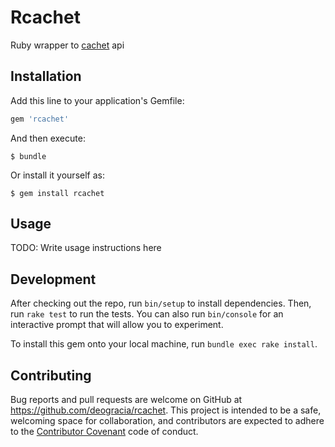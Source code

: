 # Rcachet

Ruby wrapper to [cachet](https://cachethq.io/) api

## Installation

Add this line to your application's Gemfile:

```ruby
gem 'rcachet'
```

And then execute:

    $ bundle

Or install it yourself as:

    $ gem install rcachet

## Usage

TODO: Write usage instructions here

## Development

After checking out the repo, run `bin/setup` to install dependencies. Then, run `rake test` to run the tests. You can also run `bin/console` for an interactive prompt that will allow you to experiment.

To install this gem onto your local machine, run `bundle exec rake install`.

## Contributing

Bug reports and pull requests are welcome on GitHub at https://github.com/deogracia/rcachet. This project is intended to be a safe, welcoming space for collaboration, and contributors are expected to adhere to the [Contributor Covenant](http://contributor-covenant.org) code of conduct.

